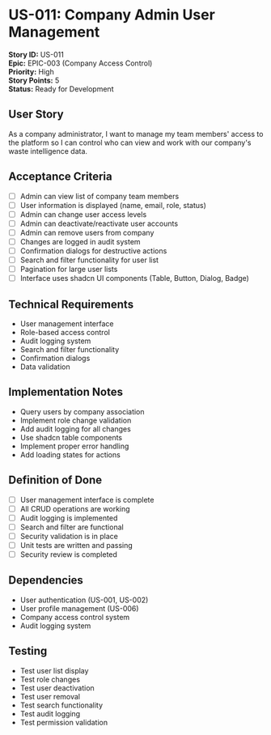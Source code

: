 # US-011: Company Admin User Management
**Story ID:** US-011  
**Epic:** EPIC-003 (Company Access Control)  
**Priority:** High  
**Story Points:** 5  
**Status:** Ready for Development

## User Story
As a company administrator, I want to manage my team members' access to the platform so I can control who can view and work with our company's waste intelligence data.

## Acceptance Criteria
- [ ] Admin can view list of company team members
- [ ] User information is displayed (name, email, role, status)
- [ ] Admin can change user access levels
- [ ] Admin can deactivate/reactivate user accounts
- [ ] Admin can remove users from company
- [ ] Changes are logged in audit system
- [ ] Confirmation dialogs for destructive actions
- [ ] Search and filter functionality for user list
- [ ] Pagination for large user lists
- [ ] Interface uses shadcn UI components (Table, Button, Dialog, Badge)

## Technical Requirements
- User management interface
- Role-based access control
- Audit logging system
- Search and filter functionality
- Confirmation dialogs
- Data validation

## Implementation Notes
- Query users by company association
- Implement role change validation
- Add audit logging for all changes
- Use shadcn table components
- Implement proper error handling
- Add loading states for actions

## Definition of Done
- [ ] User management interface is complete
- [ ] All CRUD operations are working
- [ ] Audit logging is implemented
- [ ] Search and filter are functional
- [ ] Security validation is in place
- [ ] Unit tests are written and passing
- [ ] Security review is completed

## Dependencies
- User authentication (US-001, US-002)
- User profile management (US-006)
- Company access control system
- Audit logging system

## Testing
- Test user list display
- Test role changes
- Test user deactivation
- Test user removal
- Test search functionality
- Test audit logging
- Test permission validation
